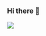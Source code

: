 ### Hi there 👋

<!--
**kalex79126/kalex79126** is a ✨ _special_ ✨ repository because its `README.md` (this file) appears on your GitHub profile.

Here are some ideas to get you started:

- 🔭 I’m currently working on ...
- 🌱 I’m currently learning ...
- 👯 I’m looking to collaborate on ...
- 🤔 I’m looking for help with ...
- 💬 Ask me about ...
- 📫 How to reach me: ...
- 😄 Pronouns: ...
- ⚡ Fun fact: ...
-->

<a href="kalex79126@gmail.com" target="_blank"><img src="https://img.shields.io/badge/Gmail-D14836?style=#EA4335&logo=gmail&logoColor=white"/></a>
